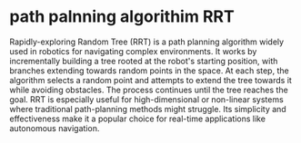 # path palnning algorithim RRT
 Rapidly-exploring Random Tree (RRT) is a path planning algorithm widely used in robotics for navigating complex environments. It works by incrementally building a tree rooted at the robot's starting position, with branches extending towards random points in the space. At each step, the algorithm selects a random point and attempts to extend the tree towards it while avoiding obstacles. The process continues until the tree reaches the goal.  RRT is especially useful for high-dimensional or non-linear systems where traditional path-planning methods might struggle. Its simplicity and effectiveness make it a popular choice for real-time applications like autonomous navigation.
